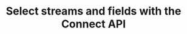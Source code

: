 ---
title: Select streams and fields with the Connect API
content-type: "guide"
content-id: "select-tables-and-fields"

sidebar: guide
layout: connect

permalink: /stitch-connect/guides/select-tables-and-fields-with-connect-api

toc: false
summary: false
feedback: false

intro: |
  {% include misc/data-files.html %}

sections:
  - title: "Create and configure the source"
    anchor: "configure-the-source"
    content: |
      Create and configure a source. Refer to the [Create and configure a source guide]({{ link.connect.guides.create-configure-a-source | flatify }}) for instructions, including how to configure an OAuth source.
  
  - title: "Wait for a successful connection check and discovery"
    anchor: "successful-connection-check-discovery"
    content: |
      After the [Source API]({{ api.section | flatify | prepend: site.baseurl | append: site.data.connect.core-objects.sources.create.anchor }}) reports that the source's `current_step` is equal to the `discover_schema` connection step, Stitch will automatically kick off a connection check. {{ site.data.tooltips.connection-check | replace:"A test","This is a test" | replace:"parameters.","parameters" }} and discovers the streams and fields available for the source.

    subsections:
      - title: "Get the source's last connection check"
        anchor: "get-sources-connection-check"
        content: |
          {% assign right-bracket = "}" %}

          To view the results of the source's [last connection check]({{ api.section | flatify | prepend: site.baseurl | append: site.data.connect.core-objects.connection-checks.object }}), make a request to `GET {{ site.data.connect.core-objects.connection-checks.get-source.name | flatify }}`, replacing `{source_id}` with the source's ID:

          ```json
          curl -X GET {{ api.base-url | strip_newlines }}{{ site.data.connect.core-objects.connection-checks.get-source.name | flatify | replace: "{source_id","122635" | remove: right-bracket | strip_newlines }}
               -H 'Content-Type: application/json' \
               -H 'Authorization: Bearer <API_TOKEN>'
          ```

          A successful connection check and discovery will have a `status` of `succeeded` and a `discovery_exit_status` of `0`:

          ```json
          {{ site.data.connect.code-examples.connection-checks.successful | rstrip }}
          ```

          When the connection check completes, the source's `current_step` will advance to `field_selection`.
        
      - title: "Verify the current connection step"
        anchor: "verify-current-connection-step"
        content: |
          Next, you'll verify that the source has advanced to the `field_selection` step. This step indicates that available streams and fields can be selected for replication.

          To get the source's `current_step`, make a request to `GET {{ site.data.connect.core-objects.sources.retrieve.name | flatify }}`, replacing `{source_id}` with the source's ID:

          ```json
          curl -X GET {{ api.base-url | strip_newlines }}{{ site.data.connect.core-objects.sources.retrieve.name | flatify | replace: "{source_id","122635" | remove: right-bracket | strip_newlines }}
               -H 'Content-Type: application/json' \
               -H 'Authorization: Bearer <API_TOKEN>'
          ```

          The response will be the source's [`report_card` object]({{ api.section | flatify | prepend: site.baseurl | append: site.data.connect.data-structures.report-cards.source.section }}). In this example, the `current_step` is `3`, which corresponds to the `field_selection` step:

          ```json
          {{ site.data.connect.code-examples.source-report-cards.toggl | replace: "<STEP_NUMBER>","3" }}
          ```

  - title: "Get the source's available streams"
    anchor: "get-available-streams"
    content: |
      When the [Source API]({{ api.section | flatify | prepend: site.baseurl | append: site.data.connect.core-objects.sources.retrieve.anchor }}) reports that the source's `current_step` is equal to `field_selection`, you can retrieve a list of the streams available for the source.

      In general, a stream is:

      - A unique table or database view in a data source, or
      - An API endpoint in a data source

      [To return the streams available for selection]({{ api.section | prepend: site.baseurl | append: site.data.connect.core-objects.streams.list.anchor | flatify }}), make a request to `GET {{ site.data.connect.core-objects.streams.list.name | flatify }}`, replacing `{source_id}` with the source's ID:

      ```json
      curl -X GET {{ api.base-url | strip_newlines }}{{ site.data.connect.core-objects.streams.list.name | flatify | replace: "{source_id","122635" | remove: right-bracket | strip_newlines }}
           -H 'Content-Type: application/json' \
           -H 'Authorization: Bearer <API_TOKEN>'
      ```

      The response will be an array of [Stream objects]({{ api.section | flatify | prepend: site.baseurl | append: api.core-objects.streams.object }}), each object corresponding to a stream available for selection:

      ```json
      {{ site.data.connect.code-examples.streams.saas-streams }}
      ```

  - title: "Understand and retrieve the stream's schema"
    anchor: "get-stream-schema"
    request: |
      ```json
      curl -X GET {{ api.base-url | strip_newlines }}{{ site.data.connect.core-objects.streams.retrieve-schema.name | flatify | replace: "{source_id","122635" | replace: "{stream_id","2394777" | remove: right-bracket | strip_newlines }}
           -H 'Content-Type: application/json' \
           -H 'Authorization: Bearer <API_TOKEN>'
      ```
    response: |
      ```json
      {{ site.data.connect.code-examples.streams.saas-stream-schema | rstrip }}
      ```
    subsections:
      - title: "Understand field metadata"
        anchor: "understand-field-metadata"
        content: |
          Before you retrieve the stream's schema, we'll touch on the properties the [Stream Schema object]({{ api.section | prepend: site.baseurl | append: site.data.connect.data-structures.stream-schemas.section | flatify }}) contains. You'll eventually use this data to select streams and fields, and if applicable, configure the stream's Replication Method.

          The Stream Schema object contains three root properties:

          - `schema` - The JSON schema describing the stream's fields.
          - `metadata` - An array of [Metadata]({{ api.section | prepend: site.baseurl | append: site.data.connect.data-structures.metadata.top-level.section | flatify }}) objects, each object referring to a field in the stream.
          - `non-discoverable-metadata-keys` - A list of `metadata` keys that can be modified.

          Each `metadata` object in the response corresponds to a field in the stream, or a `breadcrumb`. The `breadcrumb` is a path into the schema that describes the part of the schema associated with the metadata.

          Consider this schema: 

          ```json
          {
            "schema":{"properties":{"id":{"type":["null","integer"]},"name":{"type":["null","string"]},"updated":{"format":"date-time","type":["null","string"]}}
          }
          ```

          For this example, there would be four different breadcrumb values:

          1. `[]` - Refers to the entire schema, or stream
          2. `["properties":"id"]` - Refers to `properties.id`, or a field named `id`
          3. `["properties":"name"]` - Refers to `properties.name`, or a field named `name`
          4. `["properties":"updated"]` - Refers to `properties.name`, or a field named `updated`

          Below is what the Stream Schema object for this stream would look like:

          ```json
          {{ site.data.connect.code-examples.streams.breadcrumb-explanation }}
          ```

      - title: "Get the stream's schema"
        anchor: "get-stream-schema"
        content: |
          Next, you'll retrieve the schema for each stream you want to select for replication. The stream schema is a list of fields the stream contains.

          [To retrieve a stream's schema]({{ api.section | prepend: site.baseurl | append: site.data.connect.core-objects.streams.retrieve-schema.anchor | flatify }}), make a request to `{{ site.data.connect.core-objects.streams.retrieve-schema.name | flatify }}`, replacing `{source_id}` and `{stream_id}` with the source ID and stream ID, respectively.

          In this example, we'll get the schema for the `time_entries` table (`stream_id: 2394777`):

          {{ section.request | flatify | markdownify }}

          The response will be a single [Stream Schema object]({{ api.section | prepend: site.baseurl | append: site.data.connect.data-structures.stream-schemas.section | flatify }}):

          {{ section.response | flatify | markdownify | rstrip }}

  - title: "Select and configure a stream"
    anchor: "select-configure-a-stream"
    subsections:
      - title: "Create the request body"
        anchor: "create-the-request-body"
        content: |
          {% capture quote %}"{% endcapture %}
          The selection of streams is controlled through the `selected` metadata property.

          When you select a stream, you'll `POST` to `{{ site.data.connect.core-objects.streams.update.name | flatify }}` with a request body containing the `tap_stream_id` and other [required arguments]({{ api.section | prepend: site.baseurl | append: site.data.connect.core-objects.streams.update.anchor | append:"--arguments" | flatify }}):

          ```json
          {{ site.data.connect.code-examples.streams.blank-stream-selection | prepend: quote | append: quote }}
          ```

          **Note**: Multiple streams in a source can be updated in a single request, but for clarity, this guide will focus on selecting a single stream. Refer to the [Update a Stream endpoint documentation]({{ api.section | prepend: site.baseurl | append: site.data.connect.core-objects.streams.update.anchor | append:"--returns" | flatify }}) for examples.

      - title: "Configure stream replication"
        anchor: "configure-stream-replication"
        content: |
          Stitch uses one of three [Replication Methods]({{ link.replication.rep-methods | prepend: site.baseurl }}) to replicate data from selected streams:

          - [Full Table Replication]({{ link.replication.full-table | prepend: site.baseurl }}) - {{ site.data.tooltips.full-table-rep }}
          - [Key-based Incremental Replication]({{ link.replication.key-based-incremental | prepend: site.baseurl }}) - {{ site.data.tooltips.key-based-incremental-rep }}
          - [Log-based Incremental Replication]({{ link.replication.log-based-incremental | prepend: site.baseurl }}) - {{ site.data.tooltips.log-based-incremental-rep }} **Note**: This Replication Method is only available to [select database integrations]({{ link.replication.log-based-incremental | prepend: site.baseurl | append: "#limitation-1--availability" }}) and requires additional configuration steps when setting up the source. Refer to the [documentation for the database]({{ site.baseurl }}/integrations/databases) for more info.

          #### Streams with configurable Replication Methods {#streams-configurable-replication}

          For some sources - mainly databases and Salesforce -  you can configure how a stream is replicated by Stitch by providing the method via the `replication-method` metadata property. Accepted values are `FULL_TABLE`, `INCREMENTAL`, and `LOG_BASED`.

          In this request body example, the `demni2mf59dt10-public-customers` stream is set to use `INCREMENTAL` replication with `updated_at` as the `replication-key`:

          ```json
          {{ site.data.connect.code-examples.streams.request-bodies.database | rstrip | prepend: quote | append: quote }}
          ```

          **Note**: When `replication-method` is set to `INCREMENTAL`, the value of the `replication-key` property must be:

          1. If provided, one of the fields in the `valid-replication-keys` property, or
          2. The name of an `integer`, `date-time`, or `timestamp` field in the stream. Refer to the [Replication Keys documentation]({{ link.replication.rep-keys | prepend: site.baseurl }}) for more info. 

          #### Streams with forced Replication Methods {#streams-forced-replication}

          In cases where a stream can only be replicated using one method, the stream's metadata may indicate the method it will use via the `forced-replication-method` property:

          ```json
          {{ site.data.connect.code-examples.streams.saas-stream | rstrip }}
          ```

          When the stream's metadata contains the `forced-replication-method` property, its Replication Method cannot be changed. If selected, the stream will use the `forced-replication-method` and the field in `valid-replication-keys` as a Replication Key, if applicable.

          Your request to select the stream will not need to include a `replication-method` property:

          ```json
          {{ site.data.connect.code-examples.streams.request-bodies.saas | rstrip | prepend: quote | append: quote }}
          ```



# When this is true, the `replication-method` metadata will be returned at the [stream level](#get-available-streams). For example: This is a stream from a database source:

# ```json
# {{ site.data.connect.code-examples.streams.database-stream | rstrip }}
# ```
        # sub-subsections:
        #   - title: "SaaS sources"
        #     anchor: "configure-saas-sources"
        #     content: |

        #   - title: "Salesforce sources"
        #     anchor: "configure-salesforce-sources"
        #     content: |

        #   - title: "Database sources"
        #     anchor: "configure-database-sources"
        #     content: |

        #   - 

      - title: "Submit the request"
        anchor: "submit-stream-request"
        content: |
          [To select a stream]({{ api.section | prepend: site.baseurl | append: site.data.connect.core-objects.streams.update.anchor | flatify }}), make a request to `PUT {{ site.data.connect.core-objects.streams.update.name | flatify }}` with the [appropriate request body metadata properties](#configure-stream-replication) replacing `{source_id}` with the source ID:

          {% capture put-stream-request %}
          curl -X GET {{ api.base-url | strip_newlines }}{{ api.core-objects.streams.update.name | flatify | replace: "{source_id","122635" | remove: right-bracket | strip_newlines }}
               -H 'Content-Type: application/json' \
               -H 'Authorization: Bearer <API_TOKEN>'
               -d $
          {% endcapture %}

          ```json
          {{ put-stream-request | flatify | lstrip | rstrip }}
          {{ site.data.connect.code-examples.streams.request-bodies.saas | rstrip | prepend: quote | append: quote }} 
          ```
          
          **Note**: The request body must contain the stream's `tap_stream_id` property, which is an alphanumeric value. This is different than the `stream_id`, which is numeric.

          For example: In the examples in this guide, the `stream_id` for the `time_entries` table is `2394777` while its `tap_stream_id` is `time_entries`.
      
  - title: "Select fields in a stream"
    anchor: "select-fields-in-a-stream"
    content: |
      {% capture field-selection-rules %}
      Before selecting fields, refer to the [Field selection and compatibility rules guide]({{ link.connect.guides.field-selection-compatibility-rules | prepend: site.baseurl }}) to ensure the combinations of fields you select are valid for replication.
      {% endcapture %}
      {% include important.html type="single-line" content=field-selection-rules %}

      After stream selection, field selection can be used to select which fields are replicated from the source stream. The request to select a field is analogous to the request to select a stream, except that the `breadcrumb` should point to the field’s path in the schema.

      For example: This request selects the `id` field in the `time_entries` stream:

      ```json
      {{ put-stream-request | flatify | lstrip | rstrip }}
      {{ site.data.connect.code-examples.field-metadata.request-bodies.saas-field | rstrip | prepend: quote | append: quote }} 
      ```

      Multiple fields in a stream can be submitted as part of the same request. For each field included in the request body, include a `metadata` object referencing the field.

      For example: This request selects the `id`, `published_at`, `project`, and `client` fields in the `time_entries` stream: 

      ```json
      {{ put-stream-request | flatify | lstrip | rstrip }}
      {{ site.data.connect.code-examples.field-metadata.request-bodies.saas-fields | rstrip | prepend: quote | append: quote }} 
      ```

      **Note**: Fields with metadata properties of `inclusion: automatic` or `selected-by-default: true` don't need to be explicitly selected through a request. These fields will be automatically selected for replication regardless of their `selected` value. Refer to the [Field selection and compatibility rules guide]({{ link.connect.guides.field-selection-compatibility-rules | prepend: site.baseurl }}) for more info.
---